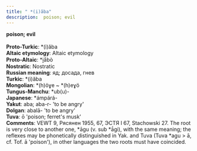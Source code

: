 ```yaml
---
title: " *(i)ăba"
description:  poison; evil
---
```

<p data-pagefind-weight="0.5">
<strong> poison; evil</strong><br><br>
<strong>Proto-Turkic</strong>:  *(i)ăba<br>
<strong>Altaic etymology</strong>:  Altaic etymology<br>
<strong> Proto-Altaic</strong>:  *i̯ắbò<br>
<strong>Nostratic</strong>:  Nostratic<br>
<strong>Russian meaning</strong>:  яд; досада, гнев<br>
<strong>Turkic</strong>:  *(i)ăba<br>
<strong>Mongolian</strong>:  *(h)öɣe ~ *(h)eɣö<br>
<strong>Tungus-Manchu</strong>:  *ub(u)-<br>
<strong>Japanese</strong>:  *ámpárá-<br>
<strong>Yakut</strong>:  aba; aba-r- 'to be angry'<br>
<strong>Dolgan</strong>:  abalā- 'to be angry'<br>
<strong>Tuva</strong>:  ō 'poison; ferret's musk'<br>
<strong>Comments</strong>:  VEWT 9, Рясянен 1955, 67, ЭСТЯ I 67, Stachowski 27. The root is very close to another one, *āgu (v. sub *ā́gi), with the same meaning; the reflexes may be phonetically distinguished in Yak. and Tuva (Tuva *agu > ā, cf. Tof. ā 'poison'), in other languages the two roots must have coincided.<br>

</p>
